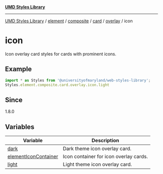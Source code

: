 [**UMD Styles Library**](../../../../../../../../../README.md)

***

[UMD Styles Library](../../../../../../../../../README.md) / [element](../../../../../../../../README.md) / [composite](../../../../../../README.md) / [card](../../../../README.md) / [overlay](../../README.md) / icon

# icon

Icon overlay card styles for cards with prominent icons.

## Example

```typescript
import * as Styles from '@universityofmaryland/web-styles-library';
Styles.element.composite.card.overlay.icon.light
```

## Since

1.8.0

## Variables

| Variable | Description |
| ------ | ------ |
| [dark](variables/dark.md) | Dark theme icon overlay card. |
| [elementIconContainer](variables/elementIconContainer.md) | Icon container for icon overlay cards. |
| [light](variables/light.md) | Light theme icon overlay card. |
